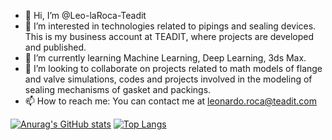 - 👋 Hi, I’m @Leo-laRoca-Teadit
- 👀 I’m interested in technologies related to pipings and sealing devices. This is my business account at TEADIT, where projects are developed and published.
- 🌱 I’m currently learning Machine Learning, Deep Learning, 3ds Max.
- 💞️ I’m looking to collaborate on projects related to math models of flange and valve simulations, codes and projects involved in the modeling of sealing mechanisms 
of gasket and packings.
- 📫 How to reach me: You can contact me at leonardo.roca@teadit.com


[![Anurag's GitHub stats](https://github-readme-stats.vercel.app/api?username=Leo-laRoca-Teadit)](https://github.com/anuraghazra/github-readme-stats)
[![Top Langs](https://github-readme-stats.vercel.app/api/top-langs/?username=Leo-laRoca-Teadit&layout=compact)](https://github.com/anuraghazra/github-readme-stats)
